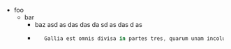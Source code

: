 * foo
  - bar
    - baz asd as das das da sd as das d as
    * ```js
         Gallia est omnis divisa in partes tres, quarum unam incolumnt Belgae, aliam <caret>
      ```